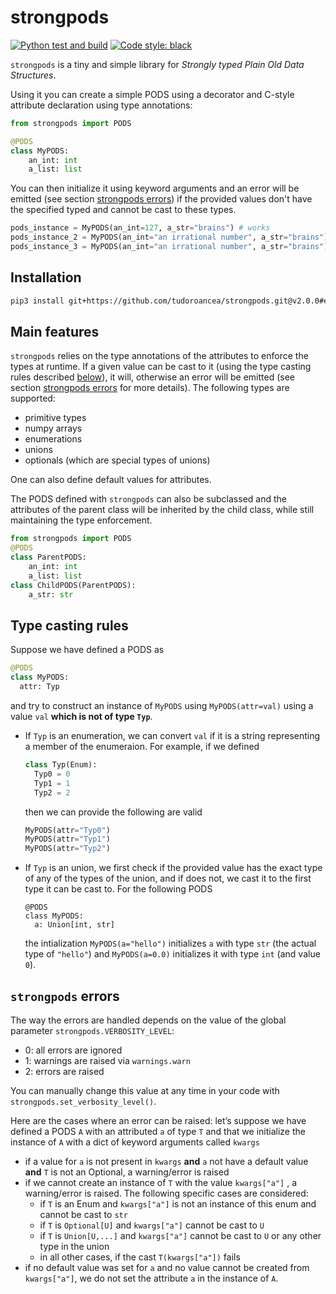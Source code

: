 # strongpods

[![Python test and build](https://github.com/tudoroancea/strongpods/actions/workflows/python.yml/badge.svg)](https://github.com/tudoroancea/strongpods/actions/workflows/python.yml)
<a href="https://github.com/psf/black"><img alt="Code style: black" src="https://img.shields.io/badge/code%20style-black-000000.svg"/></a>

`strongpods` is a tiny and simple library for _Strongly typed Plain Old Data Structures_.

Using it you can create a simple PODS using a decorator and C-style attribute declaration using type annotations:

```python
from strongpods import PODS

@PODS
class MyPODS:
    an_int: int
    a_list: list
```

You can then initialize it using keyword arguments and an error will be emitted (see section [strongpods errors](#strongpods-errors)) if the provided values don't have the specified typed and cannot be cast to these types.

```python
pods_instance = MyPODS(an_int=127, a_str="brains") # works
pods_instance_2 = MyPODS(an_int="an irrational number", a_str="brains") # raises a TypeError because an_int cannot be converted to an int
pods_instance_3 = MyPODS(an_int="an irrational number", a_str="brains") # raises a TypeError because an_int cannot be converted to an int
```

## Installation

```bash
pip3 install git+https://github.com/tudoroancea/strongpods.git@v2.0.0#egg=strongpods
```

## Main features

`strongpods` relies on the type annotations of the attributes to enforce the types at runtime.
If a given value can be cast to it (using the type casting rules described [below](#type-casting-rules)), it will, otherwise an error will be emitted (see section [strongpods errors](#strongpods-errors) for more details).
The following types are supported:

- primitive types
- numpy arrays
- enumerations
- unions
- optionals (which are special types of unions)

One can also define default values for attributes.

The PODS defined with `strongpods` can also be subclassed and the attributes of the parent class will be inherited by the child class, while still maintaining the type enforcement.


```python
from strongpods import PODS
@PODS
class ParentPODS:
    an_int: int
    a_list: list
class ChildPODS(ParentPODS):
    a_str: str
```

## Type casting rules

Suppose we have defined a PODS as
```python
@PODS
class MyPODS:
  attr: Typ
```
and try to construct an instance of `MyPODS` using `MyPODS(attr=val)` using a value `val` **which is not of type `Typ`**.
- If `Typ` is an enumeration, we can convert `val` if it is a string representing a member of the enumeraion. For example, if we defined
  ```python
  class Typ(Enum):
    Typ0 = 0
    Typ1 = 1
    Typ2 = 2
  ```
  then we can provide the following are valid
  ```python
  MyPODS(attr="Typ0")
  MyPODS(attr="Typ1")
  MyPODS(attr="Typ2")
  ```
- If `Typ` is an union, we first check if the provided value has the exact type of any of the types of the union, and if does not, we cast it to the first type it can be cast to.
  For the following PODS
  ```
  @PODS
  class MyPODS:
    a: Union[int, str]
  ```
  the intialization `MyPODS(a="hello")` initializes `a` with type `str` (the actual type of `"hello"`) and `MyPODS(a=0.0)` initializes it with type `int` (and value `0`).

## `strongpods` errors

The way the errors are handled depends on the value of the global parameter
`strongpods.VERBOSITY_LEVEL`:

- 0: all errors are ignored
- 1: warnings are raised via `warnings.warn`
- 2: errors are raised

You can manually change this value at any time in your code with
`strongpods.set_verbosity_level()`.

Here are the cases where an error can be raised: let’s suppose we have defined a PODS `A`
with an attributed `a` of type `T` and that we initialize the instance of `A` with a dict
of keyword arguments called `kwargs`

- if a value for `a` is not present in `kwargs` **and** `a` not have a default value
  **and** `T` is not an Optional, a warning/error is raised
- if we cannot create an instance of `T` with the value `kwargs["a"]` , a warning/error is
  raised. The following specific cases are considered:
  - if `T` is an Enum and `kwargs["a"]` is not an instance of this enum and cannot be
    cast to `str`
  - if `T` is `Optional[U]` and `kwargs["a"]` cannot be cast to `U`
  - if `T` is `Union[U,...]` and `kwargs["a"]` cannot be cast to `U` or any other type in
    the union
  - in all other cases, if the cast `T(kwargs["a"])` fails
- if no default value was set for `a` and no value cannot be created from `kwargs["a"]`,
  we do not set the attribute `a` in the instance of `A`.
